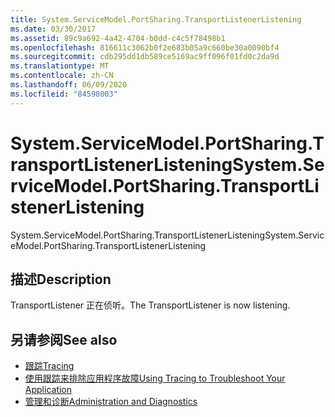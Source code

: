 ```yaml
---
title: System.ServiceModel.PortSharing.TransportListenerListening
ms.date: 03/30/2017
ms.assetid: 89c9a692-4a42-4704-b0dd-c4c5f78498b1
ms.openlocfilehash: 816611c3062b0f2e683b05a9c660be30a0090bf4
ms.sourcegitcommit: cdb295dd1db589ce5169ac9ff096f01fd0c2da9d
ms.translationtype: MT
ms.contentlocale: zh-CN
ms.lasthandoff: 06/09/2020
ms.locfileid: "84598003"
---
```

# <a name="systemservicemodelportsharingtransportlistenerlistening"></a><span data-ttu-id="5def3-102">System.ServiceModel.PortSharing.TransportListenerListening</span><span class="sxs-lookup"><span data-stu-id="5def3-102">System.ServiceModel.PortSharing.TransportListenerListening</span></span>
<span data-ttu-id="5def3-103">System.ServiceModel.PortSharing.TransportListenerListening</span><span class="sxs-lookup"><span data-stu-id="5def3-103">System.ServiceModel.PortSharing.TransportListenerListening</span></span>  
  
## <a name="description"></a><span data-ttu-id="5def3-104">描述</span><span class="sxs-lookup"><span data-stu-id="5def3-104">Description</span></span>  
 <span data-ttu-id="5def3-105">TransportListener 正在侦听。</span><span class="sxs-lookup"><span data-stu-id="5def3-105">The TransportListener is now listening.</span></span>  
  
## <a name="see-also"></a><span data-ttu-id="5def3-106">另请参阅</span><span class="sxs-lookup"><span data-stu-id="5def3-106">See also</span></span>

- [<span data-ttu-id="5def3-107">跟踪</span><span class="sxs-lookup"><span data-stu-id="5def3-107">Tracing</span></span>](index.md)
- [<span data-ttu-id="5def3-108">使用跟踪来排除应用程序故障</span><span class="sxs-lookup"><span data-stu-id="5def3-108">Using Tracing to Troubleshoot Your Application</span></span>](using-tracing-to-troubleshoot-your-application.md)
- [<span data-ttu-id="5def3-109">管理和诊断</span><span class="sxs-lookup"><span data-stu-id="5def3-109">Administration and Diagnostics</span></span>](../index.md)
